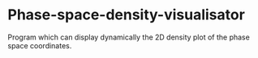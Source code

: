 # Phase-space-density-visualisator
Program which can display dynamically the 2D density plot of the phase space coordinates.
